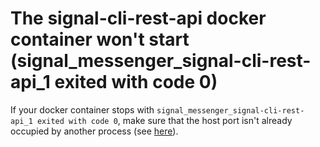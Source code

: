 # The signal-cli-rest-api docker container won't start (signal_messenger_signal-cli-rest-api_1 exited with code 0)

If your docker container stops with `signal_messenger_signal-cli-rest-api_1 exited with code 0`, make sure that the host port isn't already occupied by another process (see [here](https://github.com/bbernhard/signal-cli-rest-api/issues/2)).
